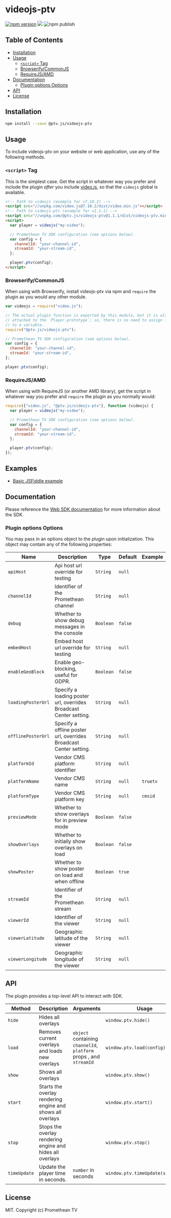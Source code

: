 # videojs-ptv

[![npm version](https://badge.fury.io/js/%40ptv.js%2Fvideojs-ptv.svg)](https://badge.fury.io/js/%40ptv.js%2Fvideojs-ptv)
[![](https://data.jsdelivr.com/v1/package/npm/@ptv.js/videojs-ptv/badge)](https://www.jsdelivr.com/package/npm/@ptv.js/videojs-ptv)
![npm publish](https://github.com/PrometheanTV/videojs-ptv/workflows/npm%20publish/badge.svg)

## Table of Contents

<!-- START doctoc generated TOC please keep comment here to allow auto update -->
<!-- DON'T EDIT THIS SECTION, INSTEAD RE-RUN doctoc TO UPDATE -->

- [Installation](#installation)
- [Usage](#usage)
  - [`<script>` Tag](#script-tag)
  - [Browserify/CommonJS](#browserifycommonjs)
  - [RequireJS/AMD](#requirejsamd)
- [Documentation](#documentation)
  - [Plugin options Options](#plugin-options-options)
- [API](#api)
- [License](#license)

<!-- END doctoc generated TOC please keep comment here to allow auto update -->

## Installation

```sh
npm install --save @ptv.js/videojs-ptv
```

## Usage

To include videojs-ptv on your website or web application, use any of the following methods.

### `<script>` Tag

This is the simplest case. Get the script in whatever way you prefer and include the plugin _after_ you include [video.js][videojs], so that the `videojs` global is available.

```html
<!-- Path to videojs (example for v7.10.2) -->
<script src="//unpkg.com/video.js@7.10.2/dist/video.min.js"></script>
<!-- Path to videojs-ptv (example for v1.1.1) -->
<script src="//unpkg.com/@ptv.js/videojs-ptv@1.1.1/dist/videojs-ptv.min.js"></script>
<script>
  var player = videojs("my-video");

  // Promethean TV SDK configuration (see options below).
  var config = {
    channelId: "your-channel-id",
    streamId: "your-stream-id",
  };

  player.ptv(config);
</script>
```

### Browserify/CommonJS

When using with Browserify, install videojs-ptv via npm and `require` the plugin as you would any other module.

```js
var videojs = require("video.js");

// The actual plugin function is exported by this module, but it is also
// attached to the `Player.prototype`; so, there is no need to assign it
// to a variable.
require("@ptv.js/videojs-ptv");

// Promethean TV SDK configuration (see options below).
var config = {
  channelId: "your-channel-id",
  streamId: "your-stream-id",
};

player.ptv(config);
```

### RequireJS/AMD

When using with RequireJS (or another AMD library), get the script in whatever way you prefer and `require` the plugin as you normally would:

```js
require(["video.js", "@ptv.js/videojs-ptv"], function (videojs) {
  var player = videojs("my-video");

  // Promethean TV SDK configuration (see options below).
  var config = {
    channelId: "your-channel-id",
    streamId: "your-stream-id",
  };

  player.ptv(config);
});
```

## Examples

- [Basic JSFiddle example](https://jsfiddle.net/ptvandi/5o6neLbr/)

## Documentation

Please reference the [Web SDK documentation](https://docs.promethean.tv/developer-sdk/integration-guide-web) for more information about the SDK.

### Plugin options Options

You may pass in an options object to the plugin upon initialization. This object may contain any of the following properties:

| Name               | Description                                                       | Type      | Default | Example  |
| ------------------ | ----------------------------------------------------------------- | --------- | ------- | -------- |
| `apiHost`          | Api host url override for testing                                 | `String`  | `null`  |          |
| `channelId`        | Identifier of the Promethean channel                              | `String`  | `null`  |          |
| `debug`            | Whether to show debug messages in the console                     | `Boolean` | `false` |          |
| `embedHost`        | Embed host url override for testing                               | `String`  | `null`  |          |
| `enableGeoBlock`   | Enable geo-blocking, useful for GDPR.                             | `Boolean` | `false` |          |
| `loadingPosterUrl` | Specify a loading poster url, overrides Broadcast Center setting. | `String`  | `null`  |          |
| `offlinePosterUrl` | Specify a offline poster url, overrides Broadcast Center setting. | `String`  | `null`  |          |
| `platformId`       | Vendor CMS platform identifier                                    | `String`  | `null`  |          |
| `platformName`     | Vendor CMS name                                                   | `String`  | `null`  | `truetv` |
| `platformType`     | Vendor CMS platform key                                           | `String`  | `null`  | `cmsid`  |
| `previewMode`      | Whether to show overlays for in preview mode                      | `Boolean` | `false` |          |
| `showOverlays`     | Whether to initially show overlays on load                        | `Boolean` | `false` |          |
| `showPoster`       | Whether to show poster on load and when offline                   | `Boolean` | `true`  |          |
| `streamId`         | Identifier of the Promethean stream                               | `String`  | `null`  |          |
| `viewerId`         | Identifier of the viewer                                          | `String`  | `null`  |          |
| `viewerLatitude`   | Geographic latitude of the viewer                                 | `String`  | `null`  |          |
| `viewerLongitude`  | Geographic longitude of the viewer                                | `String`  | `null`  |          |

## API

The plugin provides a top-level API to interact with SDK.

| Method       | Description                                                | Arguments                                                          | Usage                            |
| ------------ | ---------------------------------------------------------- | ------------------------------------------------------------------ | -------------------------------- |
| `hide`       | Hides all overlays                                         |                                                                    | `window.ptv.hide()`              |
| `load`       | Removes current overlays and loads new overlays            | `object` containing `channelId`, `platform` props , and `streamId` | `window.ptv.load(config)`        |
| `show`       | Shows all overlays                                         |                                                                    | `window.ptv.show()`              |
| `start`      | Starts the overlay rendering engine and shows all overlays |                                                                    | `window.ptv.start()`             |
| `stop`       | Stops the overlay rendering engine and hides all overlays  |                                                                    | `window.ptv.stop()`              |
| `timeUpdate` | Update the player time in seconds.                         | `number` in seconds                                                | `window.ptv.timeUpdate(seconds)` |

## License

MIT. Copyright (c) Promethean TV

[videojs]: http://videojs.com/
